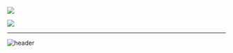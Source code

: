 <a href="https://github.com/dododo3o"><img src="https://hits.seeyoufarm.com/api/count/incr/badge.svg?url=https%3A%2F%2Fgithub.com%2Fdododo3o&count_bg=%23C2C0C0&title_bg=%23000000&icon=github.svg&icon_color=%23FFFFFF&title=hits&edge_flat=false)"/></a>

<a href="https://www.notion.so/hyun-97/4bd08b0feaeb4a4dbe4c9d7cb8237e3f?v=00dc11cbc8c7403ba3ed1bbec0e33d87"><img src="https://img.shields.io/badge/notion-000000?style=flat-square&logo=Notion&logoColor=white"/></a>
- - -

![header](https://capsule-render.vercel.app/api?type=cylinder&color=0:FFe4e1,100:F5F5dc&text=김현정&animation=twinkling&fontColor=444444&fontSize=40&fontAlign=50&fontAlignY=43&descSize=25&desc=안보야줌&descAlign=50&descAlignY=75)
